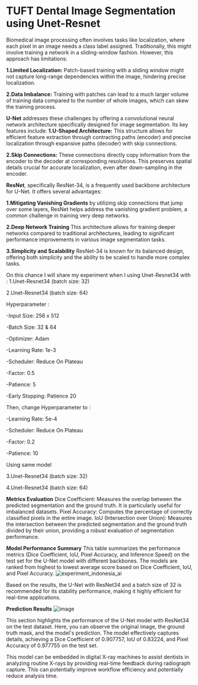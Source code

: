 # TUFT Dental Image Segmentation using Unet-Resnet 
Biomedical image processing often involves tasks like localization, where each pixel in an image needs a class label assigned. Traditionally, this might involve training a network in a sliding-window fashion. However, this approach has limitations:

**1.Limited Localization:** Patch-based training with a sliding window might not capture long-range dependencies within the image, hindering precise localization.

**2.Data Imbalance:** Training with patches can lead to a much larger volume of training data compared to the number of whole images, which can skew the training process.

**U-Net** addresses these challenges by offering a convolutional neural network architecture specifically designed for image segmentation. Its key features include:
**1.U-Shaped Architecture:** This structure allows for efficient feature extraction through contracting paths (encoder) and precise localization through expansive paths (decoder) with skip connections.

**2.Skip Connections:** These connections directly copy information from the encoder to the decoder at corresponding resolutions. This preserves spatial details crucial for accurate localization, even after down-sampling in the encoder.

**ResNet**, specifically ResNet-34, is a frequently used backbone architecture for U-Net. It offers several advantages:

**1.Mitigating Vanishing Gradients** by utilizing skip connections that jump over some layers, ResNet helps address the vanishing gradient problem, a common challenge in training very deep networks.

**2.Deep Network Training** This architecture allows for training deeper networks compared to traditional architectures, leading to significant performance improvements in various image segmentation tasks.

**3.Simplicity and Scalability** ResNet-34 is known for its balanced design, offering both simplicity and the ability to be scaled to handle more complex tasks.

On this chance I will share my experiment when I using Unet-Resnet34 with :
1.Unet-Resnet34 (batch size: 32)

2.Unet-Resnet34 (batch size: 64)

Hyperparameter : 

-Input Size: 256 x 512

-Batch Size: 32 & 64

-Optimizer: Adam

-Learning Rate: 1e-3

-Scheduler: Reduce On Plateau

-Factor: 0.5

-Patience: 5

-Early Stopping: Patience 20

Then, change Hyperparameter to :

-Learning Rate: 5e-4

-Scheduler: Reduce On Plateau

-Factor: 0.2

-Patience: 10

Using same model 

3.Unet-Resnet34 (batch size: 32)

4.Unet-Resnet34 (batch size: 64)

**Metrics Evaluation**
Dice Coefficient: Measures the overlap between the predicted segmentation and the ground truth. It is particularly useful for imbalanced datasets.
Pixel Accuracy: Computes the percentage of correctly classified pixels in the entire image.
IoU (Intersection over Union): Measures the intersection between the predicted segmentation and the ground truth divided by their union, providing a robust evaluation of segmentation performance.

**Model Performance Summary**
This table summarizes the performance metrics (Dice Coefficient, IoU, Pixel Accuracy, and Inference Speed) on the test set for the U-Net model with different backbones. The models are ranked from highest to lowest average score based on Dice Coefficient, IoU, and Pixel Accuracy.
![experiment_indonesia_ai](https://github.com/AndhikaNugRah/DentalSegmentationUnetResnet/assets/158553151/7a82eb6f-cd49-40eb-a56d-547a5a9b369d)

Based on the results, the U-Net with ResNet34 and a batch size of 32 is recommended for its stability performance, making it highly efficient for real-time applications.

**Prediction Results**
![image](https://github.com/AndhikaNugRah/DentalSegmentationUnetResnet/assets/158553151/67845869-5dd1-4e24-a19c-0fbe6a4a7d56)

This section highlights the performance of the U-Net model with ResNet34 on the test dataset. Here, you can observe the original image, the ground truth mask, and the model's prediction. The model effectively captures details, achieving a Dice Coefficient of 0.907757, IoU of 0.83224, and Pixel Accuracy of 0.977755 on the test set.

This model can be embedded in digital X-ray machines to assist dentists in analyzing routine X-rays by providing real-time feedback during radiograph capture. This can potentially improve workflow efficiency and potentially reduce analysis time.
